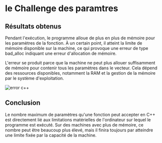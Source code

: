 # le Challenge des paramtres

## Résultats obtenus

Pendant l'exécution, le programme alloue de plus en plus de mémoire pour les paramètres de la fonction. À un certain point, il atteint la limite de mémoire disponible sur la machine, ce qui provoque une erreur de type bad_alloc indiquant une erreur d'allocation de mémoire.

L'erreur se produit parce que la machine ne peut plus allouer suffisamment de mémoire pour contenir tous les paramètres dans le vecteur. Cela dépend des ressources disponibles, notamment la RAM et la gestion de la mémoire par le système d'exploitation.

![error c++](https://github.com/user-attachments/assets/4cb69f4f-f4bc-4a92-9b6c-b33c0b23242b)

## Conclusion

Le nombre maximum de paramètres qu'une fonction peut accepter en C++ est directement lié aux limitations matérielles de l'ordinateur sur lequel le programme est exécuté. Sur des machines avec plus de mémoire, ce nombre peut être beaucoup plus élevé, mais il finira toujours par atteindre une limite fixée par la capacité de la machine.
